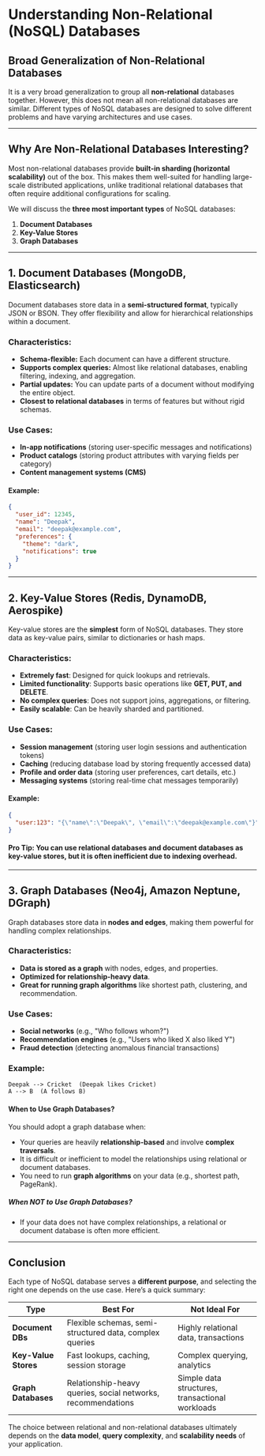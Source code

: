 # Understanding Non-Relational (NoSQL) Databases

## Broad Generalization of Non-Relational Databases

It is a very broad generalization to group all **non-relational** databases together. However, this does not mean all non-relational databases are similar. Different types of NoSQL databases are designed to solve different problems and have varying architectures and use cases.

---

## Why Are Non-Relational Databases Interesting?

Most non-relational databases provide **built-in sharding (horizontal scalability)** out of the box. This makes them well-suited for handling large-scale distributed applications, unlike traditional relational databases that often require additional configurations for scaling.

We will discuss the **three most important types** of NoSQL databases:

1. **Document Databases**
2. **Key-Value Stores**
3. **Graph Databases**

---

## 1. Document Databases (MongoDB, Elasticsearch)

Document databases store data in a **semi-structured format**, typically JSON or BSON. They offer flexibility and allow for hierarchical relationships within a document.

### Characteristics:

- **Schema-flexible:** Each document can have a different structure.
- **Supports complex queries:** Almost like relational databases, enabling filtering, indexing, and aggregation.
- **Partial updates:** You can update parts of a document without modifying the entire object.
- **Closest to relational databases** in terms of features but without rigid schemas.

### Use Cases:

- **In-app notifications** (storing user-specific messages and notifications)
- **Product catalogs** (storing product attributes with varying fields per category)
- **Content management systems (CMS)**

#### Example:

```json
{
  "user_id": 12345,
  "name": "Deepak",
  "email": "deepak@example.com",
  "preferences": {
    "theme": "dark",
    "notifications": true
  }
}
```

---

## 2. Key-Value Stores (Redis, DynamoDB, Aerospike)

Key-value stores are the **simplest** form of NoSQL databases. They store data as key-value pairs, similar to dictionaries or hash maps.

### Characteristics:

- **Extremely fast**: Designed for quick lookups and retrievals.
- **Limited functionality**: Supports basic operations like **GET, PUT, and DELETE**.
- **No complex queries**: Does not support joins, aggregations, or filtering.
- **Easily scalable**: Can be heavily sharded and partitioned.

### Use Cases:

- **Session management** (storing user login sessions and authentication tokens)
- **Caching** (reducing database load by storing frequently accessed data)
- **Profile and order data** (storing user preferences, cart details, etc.)
- **Messaging systems** (storing real-time chat messages temporarily)

#### Example:

```json
{
  "user:123": "{\"name\":\"Deepak\", \"email\":\"deepak@example.com\"}"
}
```

#### **Pro Tip:** You can use relational databases and document databases as key-value stores, but it is often inefficient due to indexing overhead.

---

## 3. Graph Databases (Neo4j, Amazon Neptune, DGraph)

Graph databases store data in **nodes and edges**, making them powerful for handling complex relationships.

### Characteristics:

- **Data is stored as a graph** with nodes, edges, and properties.
- **Optimized for relationship-heavy data**.
- **Great for running graph algorithms** like shortest path, clustering, and recommendation.

### Use Cases:

- **Social networks** (e.g., "Who follows whom?")
- **Recommendation engines** (e.g., "Users who liked X also liked Y")
- **Fraud detection** (detecting anomalous financial transactions)

### Example:

```
Deepak --> Cricket  (Deepak likes Cricket)
A --> B  (A follows B)
```

#### **When to Use Graph Databases?**

You should adopt a graph database when:

- Your queries are heavily **relationship-based** and involve **complex traversals**.
- It is difficult or inefficient to model the relationships using relational or document databases.
- You need to run **graph algorithms** on your data (e.g., shortest path, PageRank).

##### **When NOT to Use Graph Databases?**

- If your data does not have complex relationships, a relational or document database is often more efficient.

---

## Conclusion

Each type of NoSQL database serves a **different purpose**, and selecting the right one depends on the use case. Here’s a quick summary:

| Type                 | Best For                                                     | Not Ideal For                                   |
| -------------------- | ------------------------------------------------------------ | ----------------------------------------------- |
| **Document DBs**     | Flexible schemas, semi-structured data, complex queries      | Highly relational data, transactions            |
| **Key-Value Stores** | Fast lookups, caching, session storage                       | Complex querying, analytics                     |
| **Graph Databases**  | Relationship-heavy queries, social networks, recommendations | Simple data structures, transactional workloads |

The choice between relational and non-relational databases ultimately depends on the **data model**, **query complexity**, and **scalability needs** of your application.
